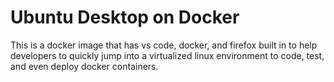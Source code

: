 # Ubuntu Desktop on Docker

This is a docker image that has vs code, docker, and firefox built in to help developers to quickly jump into a virtualized linux environment to code, test, and even deploy docker containers.
